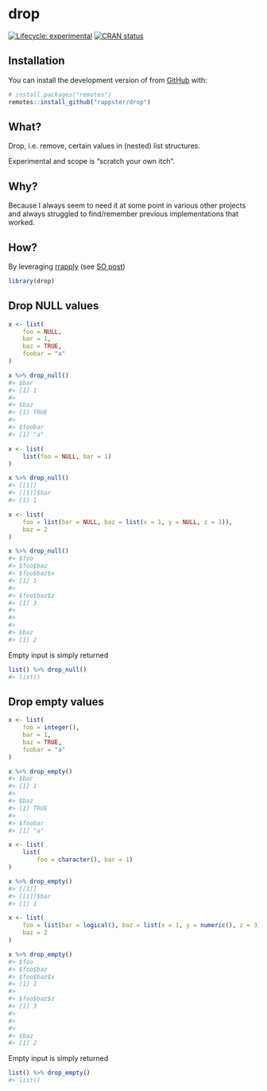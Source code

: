 
<!-- README.md is generated from README.Rmd. Please edit that file -->

# drop

<!-- badges: start -->

[![Lifecycle:
experimental](https://img.shields.io/badge/lifecycle-experimental-orange.svg)](https://lifecycle.r-lib.org/articles/stages.html#experimental)
[![CRAN
status](https://www.r-pkg.org/badges/version/valid)](https://CRAN.R-project.org/package=valid)
<!-- badges: end -->

## Installation

You can install the development version of from
[GitHub](https://github.com/) with:

``` r
# install.packages("remotes")
remotes::install_github("rappster/drop")
```

## What?

Drop, i.e. remove, certain values in (nested) list structures.

Experimental and scope is “scratch your own itch”.

## Why?

Because I always seem to need it at some point in various other projects
and always struggled to find/remember previous implementations that
worked.

## How?

By leveraging [rrapply](https://github.com/JorisChau/rrapply) (see [SO
post](https://stackoverflow.com/questions/63231071/recursive-remove-null-elements-of-list-of-lists))

``` r
library(drop)
```

## Drop NULL values

``` r
x <- list(
    foo = NULL,
    bar = 1,
    baz = TRUE,
    foobar = "a"
)

x %>% drop_null()
#> $bar
#> [1] 1
#> 
#> $baz
#> [1] TRUE
#> 
#> $foobar
#> [1] "a"
```

``` r
x <- list(
    list(foo = NULL, bar = 1)
)

x %>% drop_null()
#> [[1]]
#> [[1]]$bar
#> [1] 1
```

``` r
x <- list(
    foo = list(bar = NULL, baz = list(x = 1, y = NULL, z = 3)),
    baz = 2
)

x %>% drop_null()
#> $foo
#> $foo$baz
#> $foo$baz$x
#> [1] 1
#> 
#> $foo$baz$z
#> [1] 3
#> 
#> 
#> 
#> $baz
#> [1] 2
```

Empty input is simply returned

``` r
list() %>% drop_null()
#> list()
```

## Drop empty values

``` r
x <- list(
    foo = integer(),
    bar = 1,
    baz = TRUE,
    foobar = "a"
)

x %>% drop_empty()
#> $bar
#> [1] 1
#> 
#> $baz
#> [1] TRUE
#> 
#> $foobar
#> [1] "a"
```

``` r
x <- list(
    list(
        foo = character(), bar = 1)
)

x %>% drop_empty()
#> [[1]]
#> [[1]]$bar
#> [1] 1
```

``` r
x <- list(
    foo = list(bar = logical(), baz = list(x = 1, y = numeric(), z = 3)),
    baz = 2
)

x %>% drop_empty()
#> $foo
#> $foo$baz
#> $foo$baz$x
#> [1] 1
#> 
#> $foo$baz$z
#> [1] 3
#> 
#> 
#> 
#> $baz
#> [1] 2
```

Empty input is simply returned

``` r
list() %>% drop_empty()
#> list()
```
